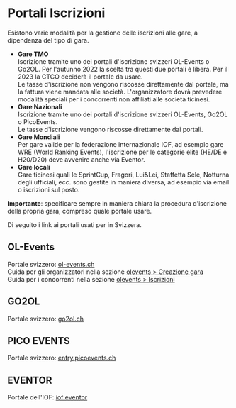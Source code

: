 # Portali Iscrizioni
Esistono varie modalità per la gestione delle iscrizioni alle gare, a dipendenza del tipo di gara. 

- **Gare TMO**  
Iscrizione tramite uno dei portali d'iscrizione svizzeri OL-Events o Go2OL. Per l'autunno 2022 la scelta tra questi due portali è libera. Per il 2023 la CTCO deciderà il portale da usare.  
Le tasse d'iscrizione non vengono riscosse direttamente dal portale, ma la fattura viene mandata alle società. L'organizzatore dovrà prevedere modalità speciali per i concorrenti non affiliati alle società ticinesi.
- **Gare Nazionali**  
Iscrizione tramite uno dei portali d'iscrizione svizzeri OL-Events, Go2OL o PicoEvents.  
Le tasse d'iscrizione vengono riscosse direttamente dai portali.
- **Gare Mondiali**  
Per gare valide per la federazione internazionale IOF, ad esempio gare WRE (World Ranking Events), l'iscrizione per le categorie elite (HE/DE e H20/D20) deve avvenire anche via Eventor.
- **Gare locali**  
Gare ticinesi quali le SprintCup, Fragori, Lui&Lei, Staffetta Sele, Notturna degli ufficiali, ecc. sono gestite in maniera diversa, ad esempio via email o iscrizioni sul posto. 


**Importante**: specificare sempre in maniera chiara la procedura d'iscrizione della propria gara, compreso quale portale usare.

Di seguito i link ai portali usati per in Svizzera.
## OL-Events

Portale svizzero: [ol-events.ch](https://portal.ol-events.ch/it)  
Guida per gli organizzatori nella sezione [olevents > Creazione gara](olevents/organizzatori)  
Guida per i concorrenti nella sezione [olevents > Iscrizioni](olevents/concorrenti.md)

## GO2OL

Portale svizzero: [go2ol.ch](https://go2ol.ch/)  

## PICO EVENTS

Portale svizzero: [entry.picoevents.ch](https://entry.picoevents.ch/index_it.php)  


## EVENTOR

Portale dell'IOF: [iof eventor](https://eventor.orienteering.org/Events)  

